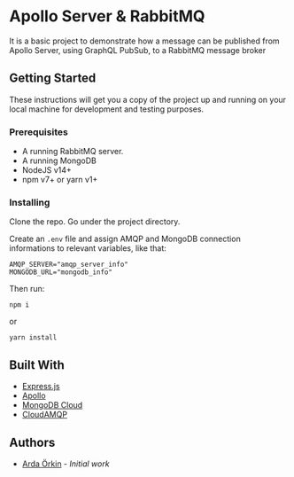 # Apollo Server & RabbitMQ

It is a basic project to demonstrate how a message can be published from Apollo Server, using GraphQL PubSub, to a RabbitMQ message broker

## Getting Started

These instructions will get you a copy of the project up and running on your local machine for development and testing purposes.

### Prerequisites

- A running RabbitMQ server.
- A running MongoDB
- NodeJS v14+
- npm v7+ or yarn v1+

### Installing

Clone the repo.
Go under the project directory.

Create an `.env` file and assign AMQP and MongoDB connection informations to relevant variables, like that:

```
AMQP_SERVER="amqp_server_info"
MONGODB_URL="mongodb_info"
```

Then run:

```
npm i
```

or

```
yarn install
```

## Built With

- [Express.js](https://expressjs.com/)
- [Apollo](https://www.apollographql.com/)
- [MongoDB Cloud](https://cloud.mongodb.com/)
- [CloudAMQP](https://www.cloudamqp.com/)

## Authors

- [Arda Örkin](https://github.com/ardaorkin) - _Initial work_
